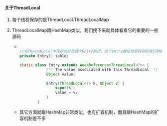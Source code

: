 #### 关于ThreadLocal

1. 每个线程保存的是ThreadLocal.ThreadLocalMap

2. ThreadLocalMap跟HashMap类似，我们接下来就具体看看它的重要的一些源码

   - ```java
     
     //在ThreadLocal中保存的就是这个Entry数组，这个entry数组就是保存的我们的数据，Entry特殊的是它是一个弱引用，根据构造函数我们也知道它是让一个ThreadLocal 与一个我们要保存的数据进行绑定
     private Entry[] table;        
     
     static class Entry extends WeakReference<ThreadLocal<?>> {
                 /** The value associated with this ThreadLocal. */
                 Object value;
     
                 Entry(ThreadLocal<?> k, Object v) {
                     super(k);
                     value = v;
                 }
             }
     ```

   - 其它方面就跟HashMap非常类似，也有扩容机制，而且跟HashMap的扩容机制差不多